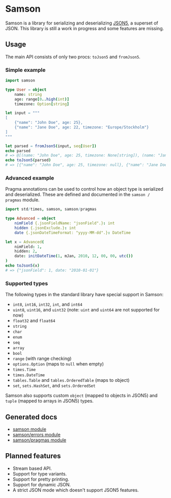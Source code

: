 # Samson

Samson is a library for serializing and deserializing [JSON5](https://github.com/json5/json5), a superset of JSON. This library is still a work in progress and some features are missing.

<!--

## Installation

Samson is available on Nimble:
```
nimble install samson
```
-->

## Usage

The main API consists of only two procs: `toJson5` and `fromJson5`.

### Simple example
```nim
import samson

type User = object
    name: string
    age: range[0..high(int)]
    timezone: Option[string]

let input = """
[
    {"name": "John Doe", age: 25},
    {"name": "Jane Doe", age: 22, timezone: "Europe/Stockholm"}
]
"""

let parsed = fromJson5(input, seq[User])
echo parsed
# => @[(name: "John Doe", age: 25, timezone: None[string]), (name: "Jane Doe", age: 22, timezone: Some("Europe/Stockholm"))]
echo toJson5(parsed)
# => [{"name": "John Doe", age: 25, timezone: null}, {"name": "Jane Doe", age: 22, timezone: "Europe/Stockholm"}]
```
### Advanced example
Pragma annotations can be used to control how an object type is serialized and deserialized. These are defined and documented in the `samson / pragmas` module.

```nim
import std/times, samson, samson/pragmas

type Advanced = object
    nimField {.jsonFieldName: "jsonField".}: int
    hidden {.jsonExclude.}: int
    date {.jsonDateTimeFormat: "yyyy-MM-dd".}: DateTime

let x = Advanced(
    nimField: 1,
    hidden: 2,
    date: initDateTime(1, mJan, 2010, 12, 00, 00, utc())
)
echo toJson5(x)
# => {"jsonField": 1, date: "2010-01-01"}
```

<!--
### JsonValue

Sometimes no proper JSON schema exists meaning that it's not possible to describe it with a normal object. For those cases, Samson offers a special `JsonValue` type. It can be used like any other supported type in Samson, e.g `fromJson5(input, JsonValue)`. The `JsonValue` type can represent any possible value in JSON. It should be avoided unless absolutely necessary, as it's a lot more convenient to use a proper type. Example:

```nim

```
-->

### Supported types

The following types in the standard library have special support in Samson:


- `int8`, `int16`, `int32`, `int`, and `int64`
- `uint8`, `uint16`, and `uint32` (note: `uint` and `uint64` are not supported for now)
- `float32` and `float64`
- `string`
- `char`
- `enum`
- `seq`
- `array`
- `bool`
- `range` (with range checking)
- `options.Option` (maps to `null` when empty)
- `times.Time`
- `times.DateTime`
- `tables.Table` and `tables.OrderedTable` (maps to object)
- `set`, `sets.HashSet`, and `sets.OrderedSet`

Samson also supports custom `object` (mapped to objects in JSON5) and `tuple` (mapped to arrays in JSON5) types.

## Generated docs

- [samson module](https://gulpf.github.io/samson/samson.html)
- [samson/errors module](https://gulpf.github.io/samson/errors.html)
- [samson/pragmas module](https://gulpf.github.io/samson/pragmas.html)

## Planned features

- Stream based API.
- Support for type variants.
- Support for pretty printing.
- Support for dynamic JSON.
- A strict JSON mode which doesn't support JSON5 features.
